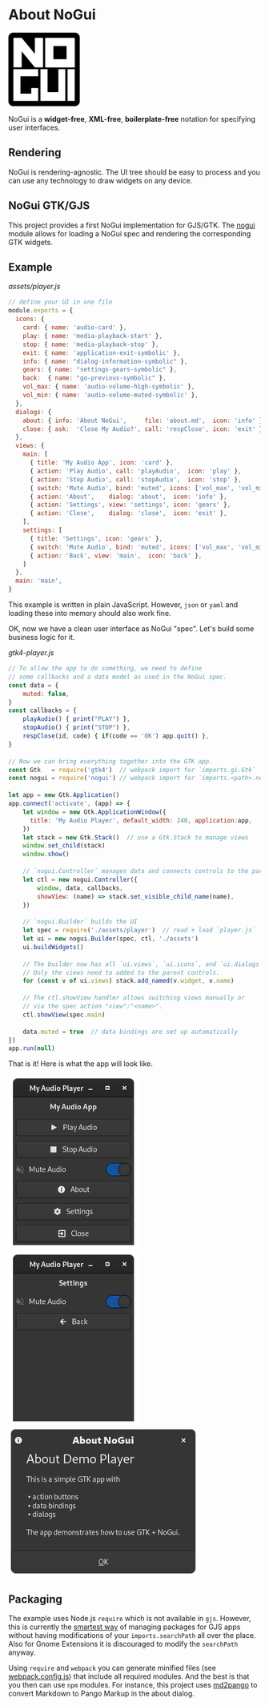 # About NoGui

![NoGui](nogui.svg)

NoGui is a **widget-free**, **XML-free**, **boilerplate-free**
notation for specifying user interfaces.

## Rendering
NoGui is rendering-agnostic. The UI tree should be easy to process
and you can use any technology to draw widgets on any device.

## NoGui GTK/GJS
This project provides a first NoGui implementation for GJS/GTK.
The [nogui](src/nogui.js) module allows for loading a NoGui spec
and rendering the corresponding GTK widgets.

## Example

*assets/player.js*
```js
// define your UI in one file
module.exports = {
  icons: {
    card: { name: 'audio-card' },
    play: { name: 'media-playback-start' },
    stop: { name: 'media-playback-stop' },
    exit: { name: 'application-exit-symbolic' },
    info: { name: "dialog-information-symbolic" },
    gears: { name: "settings-gears-symbolic" },
    back:  { name: "go-previous-symbolic" },
    vol_max: { name: 'audio-volume-high-symbolic' },
    vol_min: { name: 'audio-volume-muted-symbolic' },    
  },
  dialogs: {
    about: { info: 'About NoGui',     file: 'about.md',  icon: 'info' },
    close: { ask:  'Close My Audio?', call: 'respClose', icon: 'exit' },
  },
  views: {
    main: [
      { title: 'My Audio App', icon: 'card' },
      { action: 'Play Audio', call: 'playAudio',  icon: 'play' },
      { action: 'Stop Audio', call: 'stopAudio',  icon: 'stop' },
      { switch: 'Mute Audio', bind: 'muted', icons: ['vol_max', 'vol_min'] },
      { action: 'About',    dialog: 'about',  icon: 'info' },
      { action: 'Settings', view: 'settings', icon: 'gears' },
      { action: 'Close',    dialog: 'close',  icon: 'exit' },
    ],
    settings: [
      { title: 'Settings', icon: 'gears' },
      { switch: 'Mute Audio', bind: 'muted', icons: ['vol_max', 'vol_min'] },
      { action: 'Back', view: 'main',  icon: 'back' },
    ]
  },
  main: 'main',
}
```
This example is written in plain JavaScript. However, `json` or `yaml`
and loading these into memory should also work fine.

OK, now we have a clean user interface as NoGui "spec".
Let's build some business logic for it.

*gtk4-player.js*
```js
// To allow the app to do something, we need to define
// some callbacks and a data model as used in the NoGui spec.
const data = {
    muted: false,
}
const callbacks = {
    playAudio() { print("PLAY") },
    stopAudio() { print("STOP") },
    respClose(id, code) { if(code == 'OK') app.quit() },
}

// Now we can bring everything together into the GTK app.
const Gtk   = require('gtk4')  // webpack import for `imports.gi.Gtk`
const nogui = require('nogui') // webpack import for `imports.<path>.nogui`

let app = new Gtk.Application()
app.connect('activate', (app) => {
    let window = new Gtk.ApplicationWindow({      
      title: 'My Audio Player', default_width: 240, application:app,
    })
    let stack = new Gtk.Stack()  // use a Gtk.Stack to manage views
    window.set_child(stack)
    window.show()

    // `nogui.Controller` manages data and connects controls to the parents
    let ctl = new nogui.Controller({
        window, data, callbacks,
        showView: (name) => stack.set_visible_child_name(name),
    })

    // `nogui.Builder` builds the UI
    let spec = require('./assets/player')  // read + load `player.js`
    let ui = new nogui.Builder(spec, ctl, './assets')
    ui.buildWidgets()

    // The builder now has all `ui.views`, `ui.icons`, and `ui.dialogs`.
    // Only the views need to added to the parent controls.
    for (const v of ui.views) stack.add_named(v.widget, v.name)

    // The ctl.showView handler allows switching views manually or
    // via the spec action "view":"<name>".
    ctl.showView(spec.main)
    
    data.muted = true  // data bindings are set up automatically
})
app.run(null)
```

That is it! Here is what the app will look like.

![Player Main](img/demo-main.png) ![Player Settings](img/demo-settings.png) ![Player Dialog](img/demo-dialog.png)

## Packaging

The example uses Node.js `require` which is not available in `gjs`.
However, this is currently the [smartest way](https://stackoverflow.com/questions/38537256/how-can-i-include-files-with-gjs-gnome-javascript) of managing packages
for GJS apps without having modifications of your `imports.searchPath`
all over the place. Also for Gnome Extensions it is discouraged to modify
the `searchPath` anyway.

Using `require` and `webpack` you can generate minified files (see [webpack.config.js](webpack.config.js))
that include all required modules. And the best is that you then can use `npm` modules.
For instance, this project uses [md2pango](https://github.com/ubunatic/md2pango) to convert
Markdown to Pango Markup in the about dialog.
